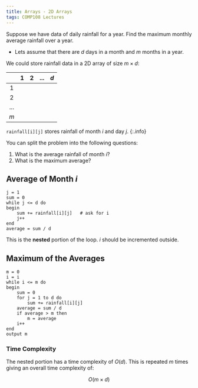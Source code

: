 ```yaml
---
title: Arrays - 2D Arrays
tags: COMP108 Lectures
---
```

Suppose we have data of daily rainfall for a year. Find the maximum monthly average rainfall over a year.

* Lets assume that there are $d$ days in a month and $m$ months in a year.

We could store rainfall data in a 2D array of size $m\times d$:

| | 1 | 2 | ... | $d$ |
| :-: | :-: | :-: | :-: | :-: |
| 1 | | | | |
| 2 | | | | |
| ... |  | | | |
| $m$ | | | | |

`rainfall[i][j]` stores rainfall of month $i$ and day $j$.
{:.info}

You can split the problem into the following questions:

1. What is the average rainfall of month $i$?
1. What is the maximum average?

## Average of Month $i$

```
j = 1
sum = 0
while j <= d do
begin
	sum += rainfall[i][j]	# ask for i
	j++
end
average = sum / d
```

This is the **nested** portion of the loop. $i$ should be incremented outside.

## Maximum of the Averages

```
m = 0
i = i
while i <= m do
begin
	sum = 0
	for j = 1 to d do
		sum += rainfall[i][j]
	average = sum / d
	if average > m then 
		m = average
	i++
end
output m
```

### Time Complexity
The nested portion has a time complexity of $O(d)$. This is repeated $m$ times giving an overall time complexity of:

$$O(m\times d)$$